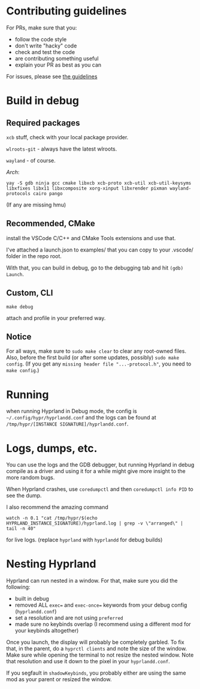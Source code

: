 # Contributing guidelines

For PRs, make sure that you:

- follow the code style
- don't write "hacky" code
- check and test the code
- are contributing something useful
- explain your PR as best as you can

For issues, please see
[the guidelines](https://github.com/hyprwm/Hyprland/blob/main/docs/ISSUE_GUIDELINES.md)

# Build in debug

## Required packages

`xcb` stuff, check with your local package provider.

`wlroots-git` - always have the latest wlroots.

`wayland` - of course.

*Arch*:

`yay -S gdb ninja gcc cmake libxcb xcb-proto xcb-util xcb-util-keysyms libxfixes libx11 libxcomposite xorg-xinput libxrender pixman wayland-protocols cairo pango`

(If any are missing hmu)

## Recommended, CMake

install the VSCode C/C++ and CMake Tools extensions and use that.

I've attached a launch.json to examples/ that you can copy to your .vscode/
folder in the repo root.

With that, you can build in debug, go to the debugging tab and hit
`(gdb) Launch`.

## Custom, CLI

`make debug`

attach and profile in your preferred way.

## Notice

For all ways, make sure to `sudo make clear` to clear any root-owned files.
Also, before the first build (or after some updates, possibly)
`sudo make config`. (If you get any `missing header file "...-protocol.h"`, you
need to `make config`.)

# Running

when running Hyprland in Debug mode, the config is
`~/.config/hypr/hyprlandd.conf` and the logs can be found at
`/tmp/hypr/[INSTANCE SIGNATURE]/hyprlandd.conf`.

# Logs, dumps, etc.

You can use the logs and the GDB debugger, but running Hyprland in debug compile
as a driver and using it for a while might give more insight to the more random
bugs.

When Hyprland crashes, use `coredumpctl` and then `coredumpctl info PID` to see
the dump.

I also recommend the amazing command

`watch -n 0.1 "cat /tmp/hypr/$(echo HYPRLAND_INSTANCE_SIGNATURE)/hyprland.log | grep -v \"arranged\" | tail -n 40"`

for live logs. (replace `hyprland` with `hyprlandd` for debug builds)

# Nesting Hyprland

Hyprland can run nested in a window. For that, make sure you did the following:
 - built in debug
 - removed ALL `exec=` and `exec-once=` keywords from your debug config (`hyprlandd.conf`)
 - set a resolution and are not using `preferred`
 - made sure no keybinds overlap (I recommend using a different mod for your keybinds altogether)

Once you launch, the display will probably be completely garbled. To fix that, in the parent, do a `hyprctl clients` and note the size of the window. Make sure while opening the terminal to not resize the nested window. Note that resolution and use it down to the pixel in your `hyprlandd.conf`.

If you segfault in `shadowKeybinds`, you probably either are using the same mod as your parent or resized the window.